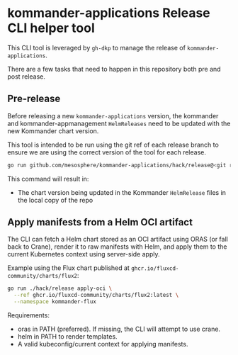 # kommander-applications Release CLI helper tool

This CLI tool is leveraged by `gh-dkp` to manage the release of `kommander-applications`.

There are a few tasks that need to happen in this repository both pre and post release.

## Pre-release

Before releasing a new `kommander-applications` version, the kommander and kommander-appmanagement `HelmReleases`
need to be updated with the new Kommander chart version.

This tool is intended to be run using the git ref of each release branch to ensure we are using the correct version of the tool for each release.

```bash
go run github.com/mesosphere/kommander-applications/hack/release@<git ref> pre-release --chart-version <chart version> --kommander-applications-repo </path/to/repo>
```

This command will result in:
 * The chart version being updated in the Kommander `HelmRelease` files in the local copy of the repo

## Apply manifests from a Helm OCI artifact

The CLI can fetch a Helm chart stored as an OCI artifact using ORAS (or fall back to Crane), render it to raw manifests with Helm, and apply them to the current Kubernetes context using server-side apply.

Example using the Flux chart published at `ghcr.io/fluxcd-community/charts/flux2`:

```bash
go run ./hack/release apply-oci \
  --ref ghcr.io/fluxcd-community/charts/flux2:latest \
  --namespace kommander-flux
```

Requirements:
- oras in PATH (preferred). If missing, the CLI will attempt to use crane.
- helm in PATH to render templates.
- A valid kubeconfig/current context for applying manifests.
